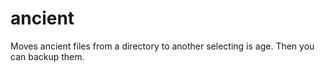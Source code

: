 # ancient
Moves ancient files from a directory to another selecting is age. Then you can backup them.
